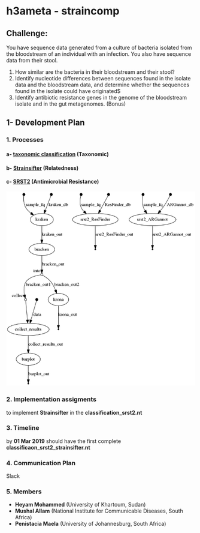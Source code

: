 # h3ameta - straincomp

## Challenge:
You have sequence data generated from a culture of bacteria isolated from the bloodstream of an individual with an infection. You also have sequence data from their stool.
1. How similar are the bacteria in their bloodstream and their stool?
2. Identify nucleotide differences between sequences found in the isolate data and the bloodstream data, and determine whether the sequences found in the isolate could have originated$
3. Identify antibiotic resistance genes in the genome of the bloodstream isolate and in the gut metagenomes. (Bonus)

## 1- Development Plan

### 1. Processes
#### a- [taxonomic classification](https://github.com/h3abionet/h3ameta/tree/master/examples/taxonomic_classification) (Taxonomic)
#### b- [Strainsifter](https://github.com/tamburinif/StrainSifter) (Relatedness)
#### c- [SRST2](https://github.com/katholt/srst2) (Antimicrobial Resistance)

![workflow](https://github.com/h3abionet/h3ameta/blob/master/straincomp/classification_srst2_dag.png "classification_srst2_flowchart")

### 2. Implementation assigments
to implement **Strainsifter** in the **classification_srst2.nt**

### 3. Timeline
by **01 Mar 2019** should have the first complete **classificaon_srst2_strainsifter.nt**

### 4. Communication Plan
Slack

### 5. Members
- **Heyam Mohammed** (University of Khartoum, Sudan)
- **Mushal Allam** (National Institute for Communicable Diseases, South Africa)
- **Penistacia Maela** (University of Johannesburg, South Africa)
